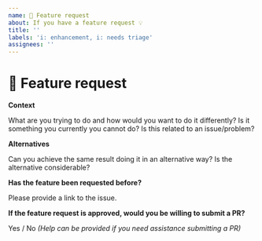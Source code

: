 ```yaml
---
name: 🚀 Feature request
about: If you have a feature request 💡
title: ''
labels: 'i: enhancement, i: needs triage'
assignees: ''
---
```


# 🚀 Feature request

**Context**

What are you trying to do and how would you want to do it differently? Is it something you currently you cannot do? Is this related to an issue/problem?

**Alternatives**

Can you achieve the same result doing it in an alternative way? Is the alternative considerable?

**Has the feature been requested before?**

Please provide a link to the issue.

**If the feature request is approved, would you be willing to submit a PR?**

Yes / No _(Help can be provided if you need assistance submitting a PR)_